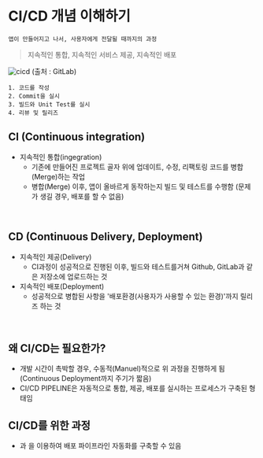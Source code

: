 # CI/CD 개념 이해하기
`앱이 만들어지고 나서, 사용자에게 전달될 때까지의 과정`
> 지속적인 통합, 지속적인 서비스 제공, 지속적인 배포

![cicd](https://github.com/onthelots/Spotify_App/assets/107039500/6b8d410d-4183-4481-b606-835d91c10594)
(출처 : GitLab)

```
1. 코드를 작성
2. Commit을 실시
3. 빌드와 Unit Test를 실시
4. 리뷰 및 릴리즈
```

## CI (Continuous integration)
- 지속적인 통합(ingegration)
  - 기존에 만들어진 프로젝트 골자 위에 업데이트, 수정, 리팩토링 코드를 병합(Merge)하는 작업
  - 병합(Merge) 이후, 앱이 올바르게 동작하는지 빌드 및 테스트를 수행함
  (문제가 생길 경우, 배포를 할 수 없음)

<br>

## CD (Continuous Delivery, Deployment)
- 지속적인 제공(Delivery)
  - CI과정이 성공적으로 진행된 이후, 빌드와 테스트를거쳐 Github, GitLab과 같은 저장소에 업로드하는 것
- 지속적인 배포(Deployment)
  - 성공적으로 병합된 사항을 '배포환경(사용자가 사용할 수 있는 환경)'까지 릴리즈 하는 것 

<br>

## 왜 CI/CD는 필요한가?
- 개발 시간이 촉박할 경우, 수동적(Manuel)적으로 위 과정을 진행하게 됨 (Continuous Deployment까지 주기가 짧음)
- CI/CD PIPELINE은 자동적으로 통합, 제공, 배포를 실시하는 프로세스가 구축된 형태임

## CI/CD를 위한 과정
- <Fastlane>과 <GitHub Action>을 이용하여 배포 파이프라인 자동화를 구축할 수 있음
